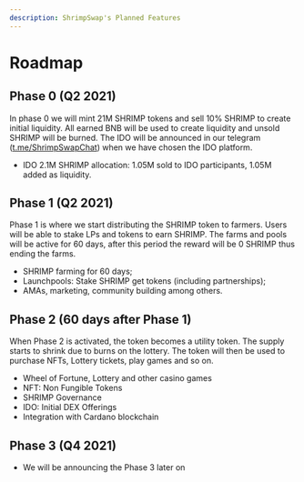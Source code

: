 ```yaml
---
description: ShrimpSwap's Planned Features
---
```


# Roadmap

## Phase 0 (Q2 2021)

In phase 0 we will mint 21M SHRIMP tokens and sell 10% SHRIMP to create initial liquidity. All earned BNB will be used to create liquidity and unsold SHRIMP will be burned. The IDO will be announced in our telegram ([t.me/ShrimpSwapChat](https://t.me/ShrimpSwapChat)) when we have chosen the IDO platform.

- IDO 2.1M SHRIMP allocation: 1.05M sold to IDO participants, 1.05M added as liquidity. 

## Phase 1 (Q2 2021)

Phase 1 is where we start distributing the SHRIMP token to farmers. Users will be able to stake LPs and tokens to earn SHRIMP. The farms and pools will be active for 60 days, after this period the reward will be 0 SHRIMP thus ending the farms.

- SHRIMP farming for 60 days;
- Launchpools: Stake SHRIMP get tokens (including partnerships);
- AMAs, marketing, community building among others.

## Phase 2 (60 days after Phase 1)

When Phase 2 is activated, the token becomes a utility token. The supply starts to shrink due to burns on the lottery. The token will then be used to purchase NFTs, Lottery tickets, play games and so on.

- Wheel of Fortune, Lottery and other casino games
- NFT: Non Fungible Tokens
- SHRIMP Governance
- IDO: Initial DEX Offerings
- Integration with Cardano blockchain

## Phase 3 (Q4 2021)

- We will be announcing the Phase 3 later on
